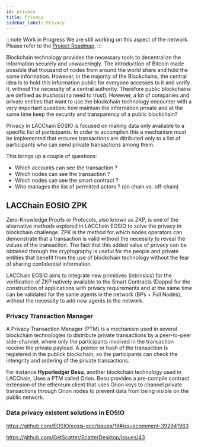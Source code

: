 ```yaml
---
id: privacy
title: Privacy
sidebar_label: Privacy
---
```


:::note Work in Progress
We are still working on this aspect of the network. Please refer to the [Project Roadmap](./roadmap).
:::

Blockchain technology provides the necessary tools to decentralize the information securely and unwaveringly. The introduction of Bitcoin made possible that thousand of nodes from around the world share and hold the same information. However, in the majority of the Blockchains, the central idea is to hold this information public for everyone accesses to it and verify it, without the necessity of a central authority. Therefore public blockchains are defined as *trustless*(no need to trust). However, a lot of companies and private entities that want to use the blockchain technology encounter with a very important question: how maintain the information private and at the same time keep the security and transparency of a public blockchain?

Privacy in LACChain EOSIO is focused on making data only available to a specific list of participants. In order to accomplish this a mechanism must be implemented that ensures transactions are ditributed only to a list of participants who can send private transactions among them.

This brings up a couple of questions:

- Which accounts can see the transaction ?
- Which nodes can see the transaction ?
- Which nodes can see the smart contract ? 
- Who manages the list of permitted actors ? (on chain vs. off-chain)

## LACChain EOSIO ZPK

Zero-Knowledge Proofs or Protocols, also known as ZKP, is one of the alternative methods explored in LACChain EOSIO to solve the privacy in blockchain challenge. ZPK is the method for which nodes operators can demonstrate that a transaction is valid without the necessity to reveal the values of the transaction. The fact that this added value of privacy can be obtained through the cryptography is useful for the people and private entities that benefit from the use of blockchain technology without the fear of sharing confidential information.

LACChain EOSIO aims to integrate new primitives (intrinsics) for the verification of ZKP natively available to the Smart Contracts (Dapps) for the construction of applications with privacy requirements and at the same time can be validated for the same agents in the network (BPs + Full Nodes), without the necessity to add new agents to the network.

### Privacy Transaction Manager

A Privacy Transaction Manager (PTM) is a mechanism used in several blockchain technologies to distribute private transactions by a peer-to-peer side-channel, where only the participants involved in the transaction receive the private payload. A pointer or hash of the transaction is registered in the publick blockchain, so the participants can check the intengrity and ordering of the private transactions. 

For instance **Hyperledger Besu**, another blockchain technology used in LACChain, Uses a PTM called Orion. Besu provides a pre-compile contract extension of the ethereum client that uses Orion keys to channel private transactions through Orion nodes to prevent data from being visible on the public network.

### Data privacy existent solutions in EOSIO
https://github.com/EOSIO/eosjs-ecc/issues/19#issuecomment-392941963

https://github.com/GetScatter/ScatterDesktop/issues/43

